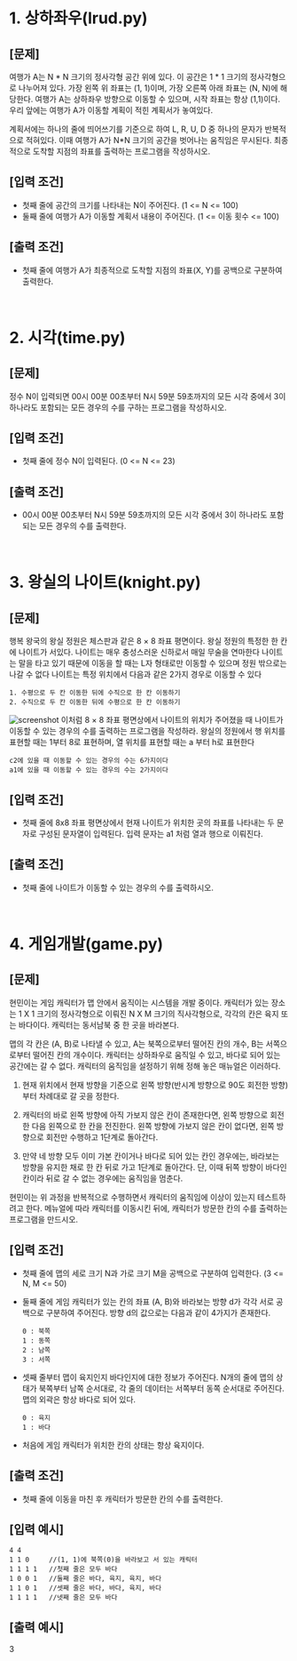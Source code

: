1\.&nbsp;상하좌우(lrud.py)
======
[문제]
------
여행가 A는 N * N 크기의 정사각형 공간 위에 있다. 이 공간은 1 * 1 크기의 정사각형으로 나누어져 있다. 가장 왼쪽 위 좌표는 (1, 1)이며, 가장 오른쪽 아래 좌표는 (N, N)에 해당한다. 여행가 A는 상하좌우 방향으로 이동할 수 있으며, 시작 좌표는 항상 (1,1)이다. 우리 앞에는 여행가 A가 이동할 계획이 적힌 계획서가 놓여있다.

계획서에는 하나의 줄에 띄어쓰기를 기준으로 하여 L, R, U, D 중 하나의 문자가 반복적으로 적혀있다. 이때 여행가 A가 N*N 크기의 공간을 벗어나는 움직임은 무시된다. 최종적으로 도착할 지점의 좌표를 출력하는 프로그램을 작성하시오.

[입력 조건]
------
- 첫째 줄에 공간의 크기를 나타내는 N이 주어진다. (1 <= N <= 100)
- 둘째 줄에 여행가 A가 이동할 계획서 내용이 주어진다.
(1 <= 이동 횟수 <= 100)

[출력 조건]
------
- 첫째 줄에 여행가 A가 최종적으로 도착할 지점의 좌표(X, Y)를 공백으로 구분하여 출력한다.
<br>

2\.&nbsp;시각(time.py)
======
[문제]
------
정수 N이 입력되면 00시 00분 00초부터 N시 59분 59초까지의 모든 시각 중에서 3이 하나라도 포함되는 모든 경우의 수를 구하는 프로그램을 작성하시오.

[입력 조건]
------
- 첫째 줄에 정수 N이 입력된다. (0 <= N <= 23)

[출력 조건]
------
- 00시 00분 00초부터 N시 59분 59초까지의 모든 시각 중에서 3이 하나라도 포함되는 모든 경우의 수를 출력한다.
<br>

3\.&nbsp;왕실의 나이트(knight.py)
======
[문제]
------
행복 왕국의 왕실 정원은 체스판과 같은 8 × 8 좌표 평면이다. 왕실 정원의 특정한 한 칸에 나이트가 서있다.
나이트는 매우 충성스러운 신하로서 매일 무술을 연마한다
나이트는 말을 타고 있기 때문에 이동을 할 때는 L자 형태로만 이동할 수 있으며 정원 밖으로는 나갈 수 없다
나이트는 특정 위치에서 다음과 같은 2가지 경우로 이동할 수 있다

    1. 수평으로 두 칸 이동한 뒤에 수직으로 한 칸 이동하기
    2. 수직으로 두 칸 이동한 뒤에 수평으로 한 칸 이동하기


![screenshot](https://media.vlpt.us/images/suzieep/post/c01d7972-7c64-400b-a07c-664bb10ebc88/image.png)
이처럼 8 × 8 좌표 평면상에서 나이트의 위치가 주어졌을 때 나이트가 이동할 수 있는 경우의 수를 출력하는
프로그램을 작성하라. 왕실의 정원에서 행 위치를 표현할 때는 1부터 8로 표현하며, 열 위치를 표현할 때는
a 부터 h로 표현한다

    c2에 있을 때 이동할 수 있는 경우의 수는 6가지이다
    a1에 있을 때 이동할 수 있는 경우의 수는 2가지이다
[입력 조건]
------
- 첫째 줄에 8x8 좌표 평면상에서 현재 나이트가 위치한 곳의 좌표를 나타내는 두 문자로 구성된 문자열이 입력된다. 입력 문자는 a1 처럼 열과 행으로 이뤄진다.

[출력 조건]
------
- 첫째 줄에 나이트가 이동할 수 있는 경우의 수를 출력하시오.
<br>

4\.&nbsp;게임개발(game.py)
======
[문제]
------
현민이는 게임 캐릭터가 맵 안에서 움직이는 시스템을 개발 중이다. 캐릭터가 있는 장소는 1 X 1 크기의 정사각형으로 이뤄진 N X M 크기의 직사각형으로, 각각의 칸은 육지 또는 바다이다. 캐릭터는 동서남북 중 한 곳을 바라본다.

맵의 각 칸은 (A, B)로 나타낼 수 있고, A는 북쪽으로부터 떨어진 칸의 개수, B는 서쪽으로부터 떨어진 칸의 개수이다. 캐릭터는 상하좌우로 움직일 수 있고, 바다로 되어 있는 공간에는 갈 수 없다. 캐릭터의 움직임을 설정하기 위해 정해 놓은 매뉴얼은 이러하다.

  1. 현재 위치에서 현재 방향을 기준으로 왼쪽 방향(반시계 방향으로 90도 회전한 방향)부터 차례대로 갈 곳을 정한다.

  2. 캐릭터의 바로 왼쪽 방향에 아직 가보지 않은 칸이 존재한다면, 왼쪽 방향으로 회전한 다음 왼쪽으로 한 칸을 전진한다. 왼쪽 방향에 가보지 않은 칸이 없다면, 왼쪽 방향으로 회전만 수행하고 1단계로 돌아간다.

  3. 만약 네 방향 모두 이미 가본 칸이거나 바다로 되어 있는 칸인 경우에는, 바라보는 방향을 유지한 채로 한 칸 뒤로 가고 1단계로 돌아간다. 단, 이때 뒤쪽 방향이 바다인 칸이라 뒤로 갈 수 없는 경우에는 움직임을 멈춘다.

현민이는 위 과정을 반복적으로 수행하면서 캐릭터의 움직임에 이상이 있는지 테스트하려고 한다. 메뉴얼에 따라 캐릭터를 이동시킨 뒤에, 캐릭터가 방문한 칸의 수를 출력하는 프로그램을 만드시오.

[입력 조건]
------
- 첫째 줄에 맵의 세로 크기 N과 가로 크기 M을 공백으로 구분하여 입력한다.
(3 <= N, M <= 50)

- 둘째 줄에 게임 캐릭터가 있는 칸의 좌표 (A, B)와 바라보는 방향 d가 각각 서로 공백으로 구분하여 주어진다. 방향 d의 값으로는 다음과 같이 4가지가 존재한다.

      0 : 북쪽
      1 : 동쪽
      2 : 남쪽
      3 : 서쪽

- 셋째 줄부터 맵이 육지인지 바다인지에 대한 정보가 주어진다. N개의 줄에 맵의 상태가 북쪽부터 남쪽 순서대로, 각 줄의 데이터는 서쪽부터 동쪽 순서대로 주어진다. 맵의 외곽은 항상 바다로 되어 있다.

      0 : 육지
      1 : 바다
- 처음에 게임 캐릭터가 위치한 칸의 상태는 항상 육지이다.

[출력 조건]
------
- 첫째 줄에 이동을 마친 후 캐릭터가 방문한 칸의 수를 출력한다.

[입력 예시]
-----

    4 4
    1 1 0     //(1, 1)에 북쪽(0)을 바라보고 서 있는 캐릭터
    1 1 1 1   //첫째 줄은 모두 바다
    1 0 0 1   //둘째 줄은 바다, 육지, 육지, 바다
    1 1 0 1   //셋째 줄은 바다, 바다, 육지, 바다
    1 1 1 1   //넷째 줄은 모두 바다

[출력 예시]
-----
3
